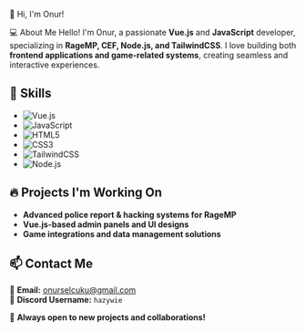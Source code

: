 👋 Hi, I'm Onur!

 💻 About Me
Hello! I'm Onur, a passionate **Vue.js** and **JavaScript** developer, specializing in **RageMP, CEF, Node.js, and TailwindCSS**. I love building both **frontend applications and game-related systems**, creating seamless and interactive experiences.

## 🚀 Skills
- ![Vue.js](https://img.shields.io/badge/Vue.js-35495E?style=for-the-badge&logo=vue.js&logoColor=4FC08D) 
- ![JavaScript](https://img.shields.io/badge/JavaScript-F7DF1E?style=for-the-badge&logo=javascript&logoColor=black)
- ![HTML5](https://img.shields.io/badge/HTML5-E34F26?style=for-the-badge&logo=html5&logoColor=white)
- ![CSS3](https://img.shields.io/badge/CSS3-1572B6?style=for-the-badge&logo=css3&logoColor=white)
- ![TailwindCSS](https://img.shields.io/badge/TailwindCSS-38B2AC?style=for-the-badge&logo=tailwind-css&logoColor=white)
- ![Node.js](https://img.shields.io/badge/Node.js-339933?style=for-the-badge&logo=node.js&logoColor=white)

## 🔥 Projects I'm Working On
- **Advanced police report & hacking systems for RageMP**
- **Vue.js-based admin panels and UI designs**
- **Game integrations and data management solutions**

## 📫 Contact Me
📌 **Email:** onurselcuku@gmail.com  
📌 **Discord Username:** `hazywie`  

🚀 **Always open to new projects and collaborations!**
